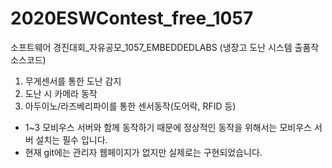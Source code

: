 # 2020ESWContest_free_1057
소프트웨어 경진대회_자유공모_1057_EMBEDDEDLABS (냉장고 도난 시스템 출품작 소스코드)

1. 무게센서를 통한 도난 감지
2. 도난 시 카메라 동작
3. 아두이노/라즈베리파이를 통한 센서동작(도어락, RFID 등)

- 1~3 모비우스 서버와 함께 동작하기 때문에 
정상적인 동작을 위해서는 모비우스 서버 설치는 필수 입니다.
- 현재 git에는 관리자 웹페이지가 없지만 실제로는 구현되었습니다.
